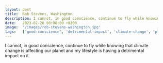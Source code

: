 ```yaml
---
layout: post
title:  Rob Stevens, Washington
description: I cannot, in good conscience, continue to fly while knowing that climate change is affecting our planet and my lifestyle is having a detrimental impac...
date:   2023-02-28 00:00:00 +0300
image:  '/images/rob-stevens-washington.jpg'
tags:   ['good-conscience', 'detrimental-impact', 'climate-change', 'planet', 'lifestyle', 'knowing', 'fly', 'continue']
---
```

I cannot, in good conscience, continue to fly while knowing that climate change is affecting our planet and my lifestyle is having a detrimental impact on it.

